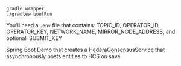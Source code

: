 
```
gradle wrapper
./gradlew bootRun
```
You'll need a `.env` file that contains: TOPIC_ID, OPERATOR_ID, OPERATOR_KEY, NETWORK_NAME, MIRROR_NODE_ADDRESS, and optionall SUBMIT_KEY

Spring Boot Demo that creates a HederaConsensusService that asynchronously posts entities to HCS on save. 
